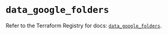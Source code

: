 # `data_google_folders`

Refer to the Terraform Registry for docs: [`data_google_folders`](https://registry.terraform.io/providers/hashicorp/google-beta/5.29.1/docs/data-sources/google_folders).
